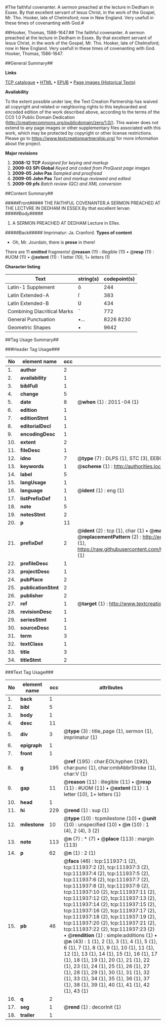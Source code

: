 #The faithful covenanter. A sermon preached at the lecture in Dedham in Essex. By that excellent servant of Iesus Christ, in the work of the Gospel, Mr. Tho. Hooker, late of Chelmsford; now in New England. Very usefull in these times of covenanting with God.#

##Hooker, Thomas, 1586-1647.##
The faithful covenanter. A sermon preached at the lecture in Dedham in Essex. By that excellent servant of Iesus Christ, in the work of the Gospel, Mr. Tho. Hooker, late of Chelmsford; now in New England. Very usefull in these times of covenanting with God.
Hooker, Thomas, 1586-1647.

##General Summary##

**Links**

[TCP catalogue](http://www.ota.ox.ac.uk/tcp/)  • 
[HTML](http://tei.it.ox.ac.uk/tcp/Texts-HTML/free/A86/A86526.html)  • 
[EPUB](http://tei.it.ox.ac.uk/tcp/Texts-EPUB/free/A86/A86526.epub) • 
[Page images (Historical Texts)](https://historicaltexts.jisc.ac.uk/eebo-99859838e)

**Availability**

To the extent possible under law, the Text Creation Partnership has waived all copyright and related or neighboring rights to this keyboarded and encoded edition of the work described above, according to the terms of the CC0 1.0 Public Domain Dedication (http://creativecommons.org/publicdomain/zero/1.0/). This waiver does not extend to any page images or other supplementary files associated with this work, which may be protected by copyright or other license restrictions. Please go to https://www.textcreationpartnership.org/ for more information about the project.

**Major revisions**

1. __2008-12__ __TCP__ *Assigned for keying and markup*
1. __2009-03__ __SPi Global__ *Keyed and coded from ProQuest page images*
1. __2009-05__ __John Pas__ *Sampled and proofread*
1. __2009-05__ __John Pas__ *Text and markup reviewed and edited*
1. __2009-09__ __pfs__ *Batch review (QC) and XML conversion*

##Content Summary##

#####Front#####
THE FAITHFUL COVENANTER.A SERMON PREACHED AT THE LECTVRE IN DEDHAM IN ESSEX.By that excellent ſervan
#####Body#####

1. A SERMON PREACHED AT DEDHAM Lecture in Eſſex.

#####Back#####
Imprimatur: Ja. Cranford.
**Types of content**

  * Oh, Mr. Jourdain, there is **prose** in there!

There are 11 **omitted** fragments! 
 @__reason__ (11) : illegible (11)  •  @__resp__ (11) : #UOM (11)  •  @__extent__ (11) : 1 letter (10), 1+ letters (1)

**Character listing**


|Text|string(s)|codepoint(s)|
|---|---|---|
|Latin-1 Supplement|ô|244|
|Latin Extended-A|ſ|383|
|Latin Extended-B|Ʋ|434|
|Combining             Diacritical Marks|̄|772|
|General Punctuation|•…|8226 8230|
|Geometric Shapes|▪|9642|

##Tag Usage Summary##

###Header Tag Usage###

|No|element name|occ|attributes|
|---|---|---|---|
|1.|__author__|2||
|2.|__availability__|1||
|3.|__biblFull__|1||
|4.|__change__|5||
|5.|__date__|8| @__when__ (1) : 2011-04 (1)|
|6.|__edition__|1||
|7.|__editionStmt__|1||
|8.|__editorialDecl__|1||
|9.|__encodingDesc__|1||
|10.|__extent__|2||
|11.|__fileDesc__|1||
|12.|__idno__|7| @__type__ (7) : DLPS (1), STC (3), EEBO-CITATION (1), PROQUEST (1), VID (1)|
|13.|__keywords__|1| @__scheme__ (1) : http://authorities.loc.gov/ (1)|
|14.|__label__|5||
|15.|__langUsage__|1||
|16.|__language__|1| @__ident__ (1) : eng (1)|
|17.|__listPrefixDef__|1||
|18.|__note__|5||
|19.|__notesStmt__|2||
|20.|__p__|11||
|21.|__prefixDef__|2| @__ident__ (2) : tcp (1), char (1)  •  @__matchPattern__ (2) : ([0-9\-]+):([0-9IVX]+) (1), (.+) (1)  •  @__replacementPattern__ (2) : http://eebo.chadwyck.com/downloadtiff?vid=$1&page=$2 (1), https://raw.githubusercontent.com/textcreationpartnership/Texts/master/tcpchars.xml#$1 (1)|
|22.|__profileDesc__|1||
|23.|__projectDesc__|1||
|24.|__pubPlace__|2||
|25.|__publicationStmt__|2||
|26.|__publisher__|2||
|27.|__ref__|1| @__target__ (1) : http://www.textcreationpartnership.org/docs/. (1)|
|28.|__revisionDesc__|1||
|29.|__seriesStmt__|1||
|30.|__sourceDesc__|1||
|31.|__term__|3||
|32.|__textClass__|1||
|33.|__title__|3||
|34.|__titleStmt__|2||


###Text Tag Usage###

|No|element name|occ|attributes|
|---|---|---|---|
|1.|__back__|1||
|2.|__bibl__|5||
|3.|__body__|1||
|4.|__desc__|11||
|5.|__div__|3| @__type__ (3) : title_page (1), sermon (1), imprimatur (1)|
|6.|__epigraph__|1||
|7.|__front__|1||
|8.|__g__|195| @__ref__ (195) : char:EOLhyphen (192), char:punc (1), char:cmbAbbrStroke (1), char:V (1)|
|9.|__gap__|11| @__reason__ (11) : illegible (11)  •  @__resp__ (11) : #UOM (11)  •  @__extent__ (11) : 1 letter (10), 1+ letters (1)|
|10.|__head__|1||
|11.|__hi__|229| @__rend__ (1) : sup (1)|
|12.|__milestone__|10| @__type__ (10) : tcpmilestone (10)  •  @__unit__ (10) : unspecified (10)  •  @__n__ (10) : 1 (4), 2 (4), 3 (2)|
|13.|__note__|113| @__n__ (7) : * (7)  •  @__place__ (113) : margin (113)|
|14.|__p__|62| @__n__ (1) : 2 (1)|
|15.|__pb__|46| @__facs__ (46) : tcp:111937:1 (2), tcp:111937:2 (2), tcp:111937:3 (2), tcp:111937:4 (2), tcp:111937:5 (2), tcp:111937:6 (2), tcp:111937:7 (2), tcp:111937:8 (2), tcp:111937:9 (2), tcp:111937:10 (2), tcp:111937:11 (2), tcp:111937:12 (2), tcp:111937:13 (2), tcp:111937:14 (2), tcp:111937:15 (2), tcp:111937:16 (2), tcp:111937:17 (2), tcp:111937:18 (2), tcp:111937:19 (2), tcp:111937:20 (2), tcp:111937:21 (2), tcp:111937:22 (2), tcp:111937:23 (2)  •  @__rendition__ (1) : simple:additions (1)  •  @__n__ (43) : 1 (1), 2 (1), 3 (1), 4 (1), 5 (1), 6 (1), 7 (1), 8 (1), 9 (1), 10 (1), 11 (1), 12 (1), 13 (1), 14 (1), 15 (1), 16 (1), 17 (1), 18 (1), 19 (1), 20 (1), 21 (1), 22 (1), 23 (1), 24 (1), 25 (1), 26 (1), 27 (1), 28 (1), 29 (1), 30 (1), 31 (1), 32 (1), 33 (1), 34 (1), 35 (1), 36 (1), 37 (1), 38 (1), 39 (1), 40 (1), 41 (1), 42 (1), 43 (1)|
|16.|__q__|2||
|17.|__seg__|1| @__rend__ (1) : decorInit (1)|
|18.|__trailer__|1||
